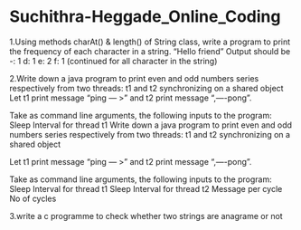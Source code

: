 # Suchithra-Heggade_Online_Coding
1.Using methods charAt() & length() of String class, write a program to print the frequency of each character in a string. “Hello friend” Output should be -: 1 d: 1 e: 2 f: 1 (continued for all character in the string)

2.Write down a java program to print even and odd numbers series respectively from two threads: t1 and t2 synchronizing on a shared object Let t1 print message “ping — >” and t2 print message “,—-pong”.

Take as command line arguments, the following inputs to the program: Sleep Interval for thread t1 Write down a java program to print even and odd numbers series respectively from two threads: t1 and t2 synchronizing on a shared object

Let t1 print message “ping — >” and t2 print message “,—-pong”.

Take as command line arguments, the following inputs to the program: Sleep Interval for thread t1 Sleep Interval for thread t2 Message per cycle No of cycles

3.write a c programme to check whether two strings are anagrame or not

